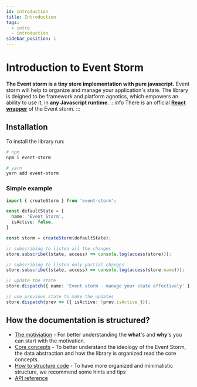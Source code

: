 ```yaml
---
id: introduction
title: Introduction
tags:
  - intro
  - introduction
sidebar_position: 1
---
```


# Introduction to Event Storm

**The Event storm is a tiny store implementation with pure javascript.**
Event storm will help to organize and manage your application's state. The library is deigned to be framework and platform agnotics, which empowers an ability to use it, in **any Javascript runtime**.
:::info
There is an official **[React wrapper](https://github.com/event-storm/react-event-storm)** of the Event storm.
:::

## Installation

To install the library run:
```bash
# npm
npm i event-storm

# yarn
yarn add event-storm
```

### Simple example

```typescript
import { createStorm } from 'event-storm';

const defaultState = {
  name: 'Event Storm',
  isActive: false,
}

const storm = createStorm(defaultState);

// subscribing to listen all the changes
store.subscribe((state, access) => console.log(access(store)));

// subscribing to listen only partial changes
store.subscribe((state, access) => console.log(access(store.name)));

// update the state
store.dispatch({ name: 'Event storm - manage your state effectively' });

// use previous state to make the updates
store.dispatch(prev => ({ isActive: !prev.isActive }));
```

## How the documentation is structured?

- [The motiviation](./motivation.md) - For better understanding the **what**'s and **why**'s you can start with the motivation.
- [Core concepts]('./concepts/overview.md) - To better understand the ideology of the Event Storm, the data abstraction and how the library is organized read the core concepts.
- [How to structure code](./recomendations.md) - To have more organized and minimalistic structure, we recommend some hints and tips
- [API reference](./api-reference/overview.md)
